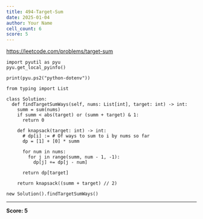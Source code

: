 ```yaml
---
title: 494-Target-Sum
date: 2025-01-04
author: Your Name
cell_count: 6
score: 5
---
```


https://leetcode.com/problems/target-sum


```
import pyutil as pyu
pyu.get_local_pyinfo()
```


```
print(pyu.ps2("python-dotenv"))
```


```
from typing import List
```


```
class Solution:
  def findTargetSumWays(self, nums: List[int], target: int) -> int:
    summ = sum(nums)
    if summ < abs(target) or (summ + target) & 1:
      return 0

    def knapsack(target: int) -> int:
      # dp[i] := # Of ways to sum to i by nums so far
      dp = [1] + [0] * summ

      for num in nums:
        for j in range(summ, num - 1, -1):
          dp[j] += dp[j - num]

      return dp[target]

    return knapsack((summ + target) // 2)
```


```
new Solution().findTargetSumWays()
```


---
**Score: 5**